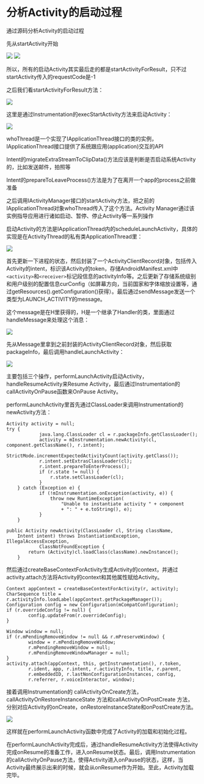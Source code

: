 # 分析Activity的启动过程

通过源码分析Activity的启动过程

先从startActivity开始

![](/assets/Activity_startActivity_1.jpeg)
![](/assets/Activity_startActivity_2.jpeg)

所以，所有的启动Activity其实最后走的都是startActivityForResult，只不过startActivity传入的requestCode是-1

之后我们看startActivityForResult方法：

![](/assets/Activity_startActivityForResult.jpeg)

这里是通过Instrumentation的execStartActivity方法来启动Activity：

![](/assets/Instrumentation_execStartActivity.jpeg)

whoThread是一个实现了IApplicationThread接口的类的实例，IApplicationThread接口提供了系统跟应用(application)交互的API

Intent的migrateExtraStreamToClipData()方法应该是判断是否启动系统Activity的，比如发送邮件，拍照等

Intent的prepareToLeaveProcess()方法是为了在离开一个app的process之前做准备

之后调用IActivityManager接口的startActivity方法，把之前的IApplicationThread对象whoThread传入了这个方法。Activity Manager通过该实例指导应用进行诸如启动、暂停、停止Activity等一系列操作

启动Activity的方法是IApplicationThread内的scheduleLaunchActivity，具体的实现是在ActivityThread的私有类ApplicationThread里：

![](/assets/ActivityThread_scheduleLaunchActivity.jpeg)

首先更新一下进程的状态，然后封装了一个ActivityClientRecord对象，包括传入Activity的intent，标识该Activity的token，存储AndroidManifest.xml中`<activity>`和`<receiver>`标记段信息的activityInfo等。之后更新了存储系统级别和用户级别的配置信息curConfig（如屏幕方向，当前国家和字体缩放设置等，通过getResources().getConfiguration()获得）。最后通过sendMessage发送一个类型为LAUNCH_ACTIVITY的message。

这个message是在H里获得的，H是一个继承了Handler的类，里面通过handleMessage来处理这个消息：

![](/assets/H_handleMessage.jpeg)

先从Message里拿到之前封装的ActivityClientRecord对象，然后获取packageInfo，最后调用handleLaunchActivity：

![](/assets/handleLaunchActivity.jpeg)

主要包括三个操作，performLaunchActivity启动Activity，handleResumeActivity来Resume Activity，最后通过Instrumentation的callActivityOnPause函数来OnPause Activity。

performLaunchActivity里首先通过ClassLoader来调用Instrumentation的newActivity方法：

```
Activity activity = null;
try {
            java.lang.ClassLoader cl = r.packageInfo.getClassLoader();
            activity = mInstrumentation.newActivity(cl, component.getClassName(), r.intent);
            StrictMode.incrementExpectedActivityCount(activity.getClass());
            r.intent.setExtrasClassLoader(cl);
            r.intent.prepareToEnterProcess();
            if (r.state != null) {
                r.state.setClassLoader(cl);
            }
    } catch (Exception e) {
            if (!mInstrumentation.onException(activity, e)) {
                throw new RuntimeException(
                    "Unable to instantiate activity " + component
                    + ": " + e.toString(), e);
            }
    }
```

```
public Activity newActivity(ClassLoader cl, String className,
    Intent intent) throws InstantiationException, IllegalAccessException,
            ClassNotFoundException {
        return (Activity)cl.loadClass(className).newInstance();
    }
```

然后通过createBaseContextForActivity生成Activity的context，并通过activity.attach方法将Activity的context和其他属性赋给Activity。

```
Context appContext = createBaseContextForActivity(r, activity);
CharSequence title = r.activityInfo.loadLabel(appContext.getPackageManager());
Configuration config = new Configuration(mCompatConfiguration);
if (r.overrideConfig != null) {
        config.updateFrom(r.overrideConfig);
}
               
Window window = null;
if (r.mPendingRemoveWindow != null && r.mPreserveWindow) {
        window = r.mPendingRemoveWindow;
        r.mPendingRemoveWindow = null;
        r.mPendingRemoveWindowManager = null;
}
activity.attach(appContext, this, getInstrumentation(), r.token,
        r.ident, app, r.intent, r.activityInfo, title, r.parent,
        r.embeddedID, r.lastNonConfigurationInstances, config,
        r.referrer, r.voiceInteractor, window);
```

接着调用Instrumentation的 callActivityOnCreate方法， callActivityOnRestoreInstanceState 方法和callActivityOnPostCreate 方法， 分别对应Activity的onCreate，onRestoreInstanceState和onPostCreate方法。

![](/assets/performLaunchActivity_Instrumentation.jpeg)

这样就在performLaunchActivity函数中完成了Activity的加载和初始化过程。

在performLaunchActivity完成后，通过handleResumeActivity方法使得Activity完成onResume的准备工作，进入onResume状态。最后，调用Instrumentation的callActivityOnPause方法，使得Activity进入onPause的状态，这样，当Activity最终展示出来的时候，就会从onResume作为开始。至此，Activity加载完毕。
